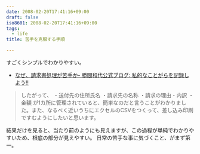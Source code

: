 ```yaml
---
date: 2008-02-20T17:41:16+09:00
draft: false
iso8601: 2008-02-20T17:41:16+09:00
tags:
  - life
title: 苦手を克服する手順

---
```


すごくシンプルでわかりやすい。

- [なぜ、請求書処理が苦手か- 勝間和代公式ブログ: 私的なことがらを記録しよう!!](http://kazuyomugi.cocolog-nifty.com/private/2008/02/post_d721.html)

<blockquote>したがって、
・送付先の住所氏名
・請求先の名称
・請求の理由・内訳
・金額
が1カ所に管理されていると、簡単なのだと言うことがわかりました。また、なるべく近いうちにエクセルのCSVをつくって、差し込み印刷ですむようにしたいと思います。</blockquote>

結果だけを見ると、当たり前のようにも見えますが、この過程が単純でわかりやすいため、根底の部分が見えやすい。
日常の苦手な事に気づくこと、がまず第一。
